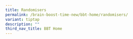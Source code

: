 ```yaml
---
title: Randomisers
permalink: /brain-boost-time-new/bbt-home/randomisers/
variant: tiptap
description: ""
third_nav_title: BBT Home
---
```


